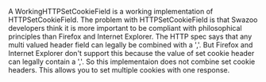 A WorkingHTTPSetCookieField is a working implementation of HTTPSetCookieField. The problem with HTTPSetCookieField is that Swazoo developers think it is more important to be compliant with philosophical principles than Firefox and Internet Explorer. The HTTP spec says that any multi valued header field can legally be combined with a ','. But Firefox and Internet Explorer don't support this because the value of set cookie header can legally contain a ','. So this implementaion does not combine set cookie headers. This allows you to set multiple cookies with one response.